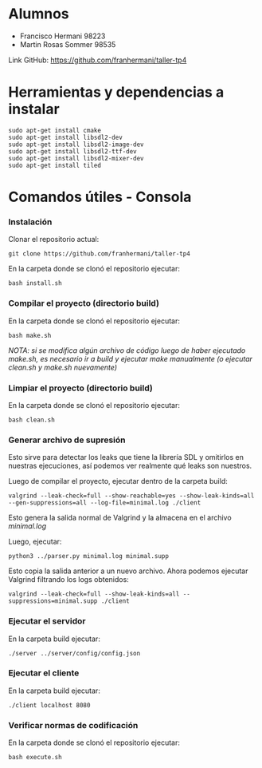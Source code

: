 # Alumnos

- Francisco Hermani		98223
- Martin Rosas Sommer	98535

Link GitHub: https://github.com/franhermani/taller-tp4

# Herramientas y dependencias a instalar

```
sudo apt-get install cmake
sudo apt-get install libsdl2-dev
sudo apt-get install libsdl2-image-dev
sudo apt-get install libsdl2-ttf-dev
sudo apt-get install libsdl2-mixer-dev
sudo apt-get install tiled
```

# Comandos útiles - Consola

### Instalación

Clonar el repositorio actual:
```
git clone https://github.com/franhermani/taller-tp4
```

En la carpeta donde se clonó el repositorio ejecutar:
```
bash install.sh
```

### Compilar el proyecto (directorio build)

En la carpeta donde se clonó el repositorio ejecutar:
```
bash make.sh
```

*NOTA: si se modifica algún archivo de código luego de haber ejecutado
make.sh, es necesario ir a build y ejecutar make manualmente (o ejecutar
clean.sh y make.sh nuevamente)*

### Limpiar el proyecto (directorio build)

En la carpeta donde se clonó el repositorio ejecutar:
```
bash clean.sh
```


### Generar archivo de supresión

Esto sirve para detectar los leaks que tiene la librería SDL y omitirlos
en nuestras ejecuciones, así podemos ver realmente qué leaks son nuestros.

Luego de compilar el proyecto, ejecutar dentro de la carpeta build:

```
valgrind --leak-check=full --show-reachable=yes --show-leak-kinds=all --gen-suppressions=all --log-file=minimal.log ./client
```

Esto genera la salida normal de Valgrind y la almacena en el archivo *minimal.log*

Luego, ejecutar:

```
python3 ../parser.py minimal.log minimal.supp
```

Esto copia la salida anterior a un nuevo archivo. Ahora podemos ejecutar
Valgrind filtrando los logs obtenidos:

```
valgrind --leak-check=full --show-leak-kinds=all --suppressions=minimal.supp ./client
```


### Ejecutar el servidor

En la carpeta build ejecutar:
```
./server ../server/config/config.json
```

### Ejecutar el cliente

En la carpeta build ejecutar:
```
./client localhost 8080
```

### Verificar normas de codificación

En la carpeta donde se clonó el repositorio ejecutar:
```
bash execute.sh
```
